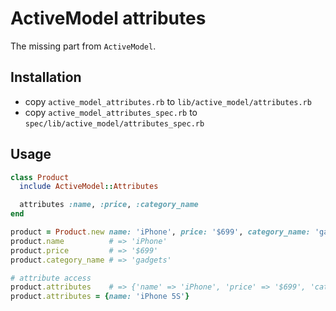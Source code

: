 # ActiveModel attributes

The missing part from ```ActiveModel```.

## Installation

* copy ```active_model_attributes.rb``` to ```lib/active_model/attributes.rb```
* copy ```active_model_attributes_spec.rb``` to ```spec/lib/active_model/attributes_spec.rb```


## Usage

```ruby
class Product
  include ActiveModel::Attributes

  attributes :name, :price, :category_name
end
```

```Ruby
product = Product.new name: 'iPhone', price: '$699', category_name: 'gadgets'
product.name          # => 'iPhone'
product.price         # => '$699'
product.category_name # => 'gadgets'

# attribute access
product.attributes    # => {'name' => 'iPhone', 'price' => '$699', 'category_name' => 'gadgets'}
product.attributes = {name: 'iPhone 5S'}
```
